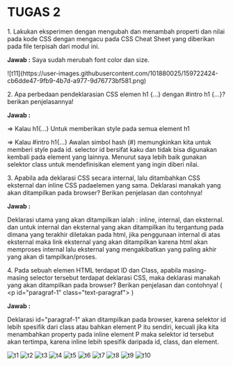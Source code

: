    <h1> <b> TUGAS 2 </b> </h1>
1. Lakukan eksperimen dengan mengubah dan menambah properti dan nilai pada kode CSS
dengan mengacu pada CSS Cheat Sheet yang diberikan pada file terpisah dari modul ini.
<p> <b> Jawab :</b>  Saya sudah merubah font color dan size.
<p>
![t11](https://user-images.githubusercontent.com/101880025/159722424-cb6dde47-9fb9-4b7d-a977-9d76773bf581.png)

<p>
2. Apa perbedaan pendeklarasian CSS elemen h1 {...} dengan #intro h1 {...}? berikan
penjelasannya!
<p> <b> Jawab :</b>
<p>
=> Kalau h1{...} Untuk memberikan style pada semua element h1
<p>
=> Kalau #intro h1{...} Awalan simbol hash (#) memungkinkan kita untuk memberi style pada id. selector id bersifat kaku dan tidak bisa digunakan kembali pada element    yang lainnya. Menurut saya lebih baik gunakan selektor class untuk mendefinisikan element yang ingin diberi nilai.

<p>
3. Apabila ada deklarasi CSS secara internal, lalu ditambahkan CSS eksternal dan inline CSS padaelemen yang sama. Deklarasi manakah yang akan ditampilkan pada browser? Berikan
penjelasan dan contohnya!
<p> <b> Jawab :</b>
<p>
Deklarasi utama yang akan ditampilkan ialah : inline, internal, dan eksternal. dan untuk internal dan eksternal yang akan ditampilkan itu tergantung pada dimana yang terakhir diletakan pada html, jika penggunaan internal di atas eksternal maka link eksternal yang akan ditampilkan karena html akan memproses internal lalu eksternal yang mengakibatkan yang paling akhir yang akan di tampilkan/proses.
<p>
4. Pada sebuah elemen HTML terdapat ID dan Class, apabila masing-masing selector tersebut
terdapat deklarasi CSS, maka deklarasi manakah yang akan ditampilkan pada browser?
Berikan penjelasan dan contohnya! ( &ltp id="paragraf-1" class="text-paragraf"> )
<p> <b> Jawab :</b>
<p>
Deklarasi id="paragraf-1" akan ditampilkan pada browser, karena selektor id lebih spesifik dari class atau bahkan element P itu sendiri, kecuali jika kita menambahkan property pada inline element P maka selektor id tersebut akan tertimpa, karena inline lebih spesifik daripada id, class, dan element.
  
![t1](https://user-images.githubusercontent.com/101880025/159719489-3554c69b-31fb-414a-9f94-14e852e5f98d.png)
![t2](https://user-images.githubusercontent.com/101880025/159719499-c2cf9a2e-2c49-41d3-9cb4-d761da72299b.png)
![t3](https://user-images.githubusercontent.com/101880025/159719506-0762f3b0-2ee8-4e45-ac7b-be3edfb951be.png)
![t4](https://user-images.githubusercontent.com/101880025/159719516-a0463b88-6fbd-4d76-b0d1-615f42ef6f87.png)
![t5](https://user-images.githubusercontent.com/101880025/159719521-3a190eb5-e525-42d0-8b0c-c70047b55710.png)
![t6](https://user-images.githubusercontent.com/101880025/159719525-b60cc957-70c2-44e7-855d-2ee887e0b8c9.png)
![t7](https://user-images.githubusercontent.com/101880025/159720366-b7e27129-7155-4e7e-a118-ab8f91dd6e4b.png)
![t8](https://user-images.githubusercontent.com/101880025/159719536-38e68c07-4ff1-4db6-814d-ba092e74a5d3.png)
![t9](https://user-images.githubusercontent.com/101880025/159719540-1e5ddb15-f9a5-424f-8289-cef9bfdbb63d.png)
![t10](https://user-images.githubusercontent.com/101880025/159719545-f121e494-0556-43f2-8a4d-6cb3ad1bc661.png)
